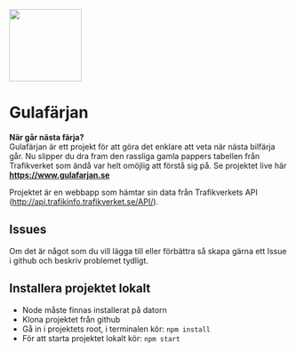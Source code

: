 <img src="https://www.gulafarjan.se/favicon.png" width="130">

# Gulafärjan
**När går nästa färja?** <br/>
Gulafärjan är ett projekt för att göra det enklare att veta när nästa bilfärja går. Nu slipper du dra fram den rassliga gamla pappers tabellen från Trafikverket som ändå var helt omöjlig att förstå sig på.
Se projektet live här **https://www.gulafarjan.se**

Projektet är en webbapp som hämtar sin data från Trafikverkets API (http://api.trafikinfo.trafikverket.se/API/).

## Issues
Om det är något som du vill lägga till eller förbättra så skapa gärna ett Issue i github och beskriv problemet tydligt.

## Installera projektet lokalt
- Node måste finnas installerat på datorn
- Klona projektet från github
- Gå in i projektets root, i terminalen kör: ``npm install``
- För att starta projektet lokalt kör: ``npm start``
